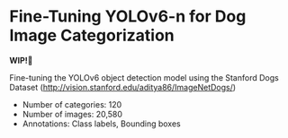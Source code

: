 # Fine-Tuning YOLOv6-n for Dog Image Categorization
**WIP!🚧**


Fine-tuning the YOLOv6 object detection model using the Stanford Dogs Dataset (http://vision.stanford.edu/aditya86/ImageNetDogs/)

- Number of categories: 120
- Number of images: 20,580
- Annotations: Class labels, Bounding boxes
